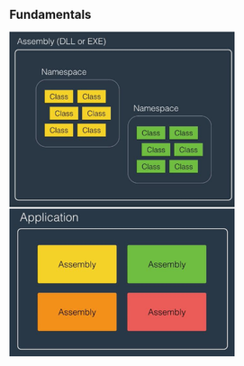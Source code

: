 ## Fundamentals
<img src="./Pics/CSharp1.JPG" width="400"> <img src="./Pics/CSharp2.JPG" width="400">
